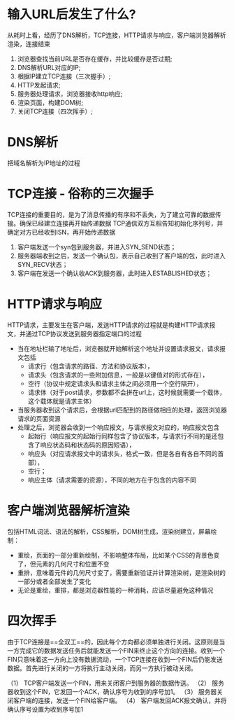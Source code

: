 

# 输入URL后发生了什么?

从耗时上看，经历了DNS解析，TCP连接，HTTP请求与响应，客户端浏览器解析渲染，连接结束



1. 浏览器查找当前URL是否存在缓存，并比较缓存是否过期;
2. DNS解析URL对应的IP;
3. 根据IP建立TCP连接（三次握手）;
4. HTTP发起请求;
5. 服务器处理请求，浏览器接收http响应;
6. 渲染页面，构建DOM树;
7. 关闭TCP连接（四次挥手）;
 




# DNS解析

把域名解析为IP地址的过程

# TCP连接 - 俗称的三次握手

TCP连接的重要目的，是为了消息传播的有序和不丢失，为了建立可靠的数据传输。确保已经建立连接再开始传递数据
TCP通信双方互相告知初始化序列号，并确定对方已经收到ISN，再开始传递数据


1. 客户端发送一个syn包到服务器，并进入SYN_SEND状态；
2. 服务器端收到之后，发送一个确认包，表示自己收到了客户端的包，此时进入SYN_RECV状态；
3. 客户端在发送一个确认收ACK到服务器，此时进入ESTABLISHED状态；



# HTTP请求与响应

HTTP请求，主要发生在客户端，发送HTTP请求的过程就是构建HTTP请求报文，并通过TCP协议发送到服务器指定端口的过程
- 当在地址栏输了地址后，浏览器就开始解析这个地址并设置请求报文，请求报文包括
   - 请求行（包含请求的路径、方法和协议版本），
   - 请求头（包含请求的一些附加信息，一般是以键值对的形式存在），
   - 空行（协议中规定请求头和请求主体之间必须用一个空行隔开），
   - 请求体（对于post请求，参数都不会拼在url上，这时候就需要一个载体，这个载体就是请求主体）
- 当服务器收到这个请求后，会根据url匹配到的路径做相应的处理，返回浏览器请求的页面资源
- 处理之后，浏览器会收到一个响应报文，与请求报文对应的，响应报文包含
   - 起始行（响应报文的起始行同样包含了协议版本，与请求行不同的是还包含了响应状态码和状态码的原因短语），
   - 响应头（对应请求报文中的请求头，格式一致，但是各自有各自不同的首部），
   - 空行；
   - 响应主体（请求需要的资源），不同的地方在于包含的内容不同


# 客户端浏览器解析渲染


包括HTML词法、语法的解析，CSS解析，DOM树生成，渲染树建立，屏幕绘制：
- 重绘，页面的一部分重新绘制，不影响整体布局，比如某个CSS的背景色变了，但元素的几何尺寸和位置不变
- 重排，意味着元件的几何尺寸变了，需要重新验证并计算渲染树，是渲染树的一部分或者全部发生了变化
- 无论是重绘，重排，都是浏览器性能的一种消耗，应该尽量避免这种情况









# 四次挥手

由于TCP连接是==全双工==的，因此每个方向都必须单独进行关闭。这原则是当一方完成它的数据发送任务后就能发送一个FIN来终止这个方向的连接。收到一个 FIN只意味着这一方向上没有数据流动，一个TCP连接在收到一个FIN后仍能发送数据。首先进行关闭的一方将执行主动关闭，而另一方执行被动关闭。

（1） TCP客户端发送一个FIN，用来关闭客户到服务器的数据传送。
（2） 服务器收到这个FIN，它发回一个ACK，确认序号为收到的序号加1。
（3） 服务器关闭客户端的连接，发送一个FIN给客户端。
（4） 客户端发回ACK报文确认，并将确认序号设置为收到序号加1
